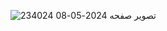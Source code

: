 ![تصویر صفحه 2024-05-08 234024](https://github.com/Mr-Banana-2045/PayloadSH/assets/109140672/b4e1d888-f36b-4c66-9cf0-2b505a098039)
